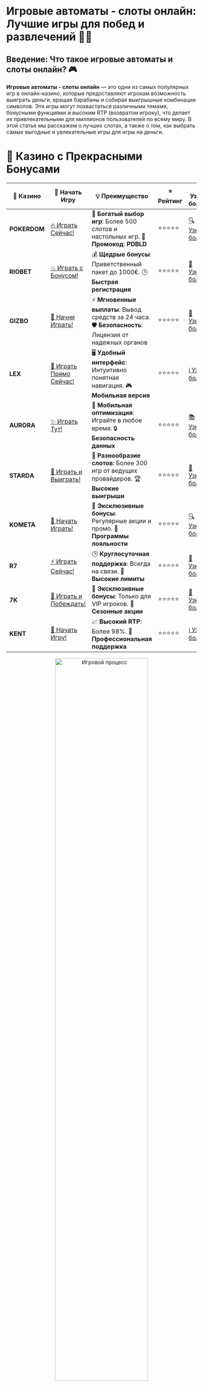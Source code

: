 # **Игровые автоматы - слоты онлайн: Лучшие игры для побед и развлечений** 🎰💎

## Введение: Что такое игровые автоматы и слоты онлайн? 🎮

**Игровые автоматы - слоты онлайн** — это одни из самых популярных игр в онлайн-казино, которые предоставляют игрокам возможность выиграть деньги, вращая барабаны и собирая выигрышные комбинации символов. Эти игры могут похвастаться различными темами, бонусными функциями и высоким RTP (возвратом игроку), что делает их привлекательными для миллионов пользователей по всему миру. В этой статье мы расскажем о лучших слотах, а также о том, как выбрать самые выгодные и увлекательные игры для игры на деньги.

# 🌟 Казино с Прекрасными Бонусами

| 🎲 **Казино** | 🔗 **Начать Игру** | 💡 **Преимущество** | ⭐ **Рейтинг** | 🔗 **Узнать больше** | 🆕 **Новая информация** |
|--------------|---------------------|---------------------|----------------|----------------------|-------------------------|
| **POKERDOM**  | [🔥 Играть Сейчас!](https://brandplay.link/4k77v2yx) | 🎉 **Богатый выбор игр**: Более 500 слотов и настольных игр. 🎁 **Промокод**: **PDBLD** | ⭐⭐⭐⭐⭐ | [🔍 Узнать больше](https://brandplay.link/4k77v2yx) | 🏆 **Победители турниров** получают эксклюзивные подарки! |
| **RIOBET**    | [💥 Играть с Бонусом!](https://brandplay.link/7xBLTPyj) | 💰 **Щедрые бонусы**: Приветственный пакет до 1000€. 🕒 **Быстрая регистрация** | ⭐⭐⭐⭐⭐ | [📖 Узнать больше](https://brandplay.link/7xBLTPyj) | 💬 **Поддержка 24/7** для комфортной игры в любое время! |
| **GIZBO**     | [🚀 Начни Играть!](https://brandplay.link/bprXw4YV) | ⚡ **Мгновенные выплаты**: Вывод средств за 24 часа. 🛡️ **Безопасность**: Лицензия от надежных органов | ⭐⭐⭐⭐⭐ | [📝 Узнать больше](https://brandplay.link/bprXw4YV) | 🔒 **SSL-шифрование** для максимальной безопасности данных игроков. |
| **LEX**       | [💎 Играть Прямо Сейчас!](https://brandplay.link/zW4hdDFV) | 🖥️ **Удобный интерфейс**: Интуитивно понятная навигация. 🎮 **Мобильная версия** | ⭐⭐⭐⭐⭐ | [ℹ️ Узнать больше](https://brandplay.link/zW4hdDFV) | 📱 **Поддержка всех мобильных устройств** для удобства игры в любом месте. |
| **AURORA**    | [✨ Играть Тут!](https://10trafic-stat2.com/click/668546556bcc6313411604bd/6766/13032/subaccount) | 📱 **Мобильная оптимизация**: Играйте в любое время. 🔒 **Безопасность данных** | ⭐⭐⭐⭐⭐ | [📚 Узнать больше](https://10trafic-stat2.com/click/668546556bcc6313411604bd/6766/13032/subaccount) | 🌍 **Международная лицензия** на деятельность в разных странах. |
| **STARDА**    | [🎉 Играть и Выиграть!](https://brandplay.link/fB7xwRFL) | 🎰 **Разнообразие слотов**: Более 300 игр от ведущих провайдеров. 🏆 **Высокие выигрыши** | ⭐⭐⭐⭐⭐ | [🔎 Узнать больше](https://brandplay.link/fB7xwRFL) | 🎉 **Ежемесячные турниры** с крупными призами! |
| **KOMETA**    | [🎁 Начать Играть!](https://brandplay.link/8ZymQJV8) | 🎁 **Эксклюзивные бонусы**: Регулярные акции и промо. 🔄 **Программы лояльности** | ⭐⭐⭐⭐⭐ | [🔍 Узнать больше](https://brandplay.link/8ZymQJV8) | 🌟 **Персонализированные предложения** для долгосрочных игроков. |
| **R7**        | [⚡ Играть Сейчас!](https://brandplay.link/bMd3Yjsw) | 🕒 **Круглосуточная поддержка**: Всегда на связи. 💸 **Высокие лимиты** | ⭐⭐⭐⭐⭐ | [📖 Узнать больше](https://brandplay.link/bMd3Yjsw) | 🎯 **Рейтинг игроков** для лучших участников. |
| **7K**        | [🎯 Играть и Побеждать!](https://brandplay.link/BvQyFShp) | 🌟 **Эксклюзивные бонусы**: Только для VIP игроков. 🎉 **Сезонные акции** | ⭐⭐⭐⭐⭐ | [📝 Узнать больше](https://brandplay.link/BvQyFShp) | 🥇 **Особые привилегии** для постоянных игроков. |
| **KENT**      | [🔑 Начать Игру!](https://brandplay.link/Fv2WP3js) | 📈 **Высокий RTP**: Более 98%. 💼 **Профессиональная поддержка** | ⭐⭐⭐⭐⭐ | [ℹ️ Узнать больше](https://brandplay.link/Fv2WP3js) | 💬 **Поддержка на нескольких языках** для удобства игроков. |

<div align="center"> <img src="https://i.pinimg.com/originals/1d/b3/25/1db325483acbe642c6d4e6fdd73a4988.gif" alt="Игровой процесс" width="70%"> </div>
---

# 🚀 Быстрые Выигрыши и Поддержка

| 🎲 **Казино** | 🔗 **Начать Игру** | 💡 **Преимущество** | ⭐ **Рейтинг** | 🔗 **Узнать больше** | 🆕 **Новая информация** |
|--------------|---------------------|---------------------|----------------|----------------------|-------------------------|
| **GAMA**      | [🎯 Играть Прямо Сейчас!](https://brandplay.link/j6NMKsDz) | 🔍 **Интуитивный интерфейс**: Легкость использования. 🏅 **Престижные турниры** | ⭐⭐⭐⭐☆ | [🔎 Узнать больше](https://brandplay.link/j6NMKsDz) | 🏆 **Турниры с большими призами** каждый месяц. |
| **ONION**     | [💥 Играть и Выигрывать!](https://brandplay.link/zBGRVpQ9) | 🤑 **Низкие ставки**: Идеально для начинающих. 🔄 **Быстрые выводы** | ⭐⭐⭐⭐☆ | [🔍 Узнать больше](https://brandplay.link/zBGRVpQ9) | 🎮 **Казино для новичков** с простыми правилами. |
| **ЧЕМПИОН**   | [🏅 Играть в Турнире!](https://temon-gter.cfd/go/lRq?p80412p304504pcc44t17455) | 🏅 **Лояльная программа**: Награды за активность. 🎁 **Ежемесячные бонусы** | ⭐⭐⭐⭐☆ | [📖 Узнать больше](https://temon-gter.cfd/go/lRq?p80412p304504pcc44t17455) | 🥇 **Турниры и лояльность** — каждый шаг вознаграждается. |
| **VAVADA**    | [🚀 Играть Без Ожидания!](https://vavadapartner.pro/?promo=ea5c9275-6854-4505-94fc-95ab18221945-linkb2) | 🚀 **Быстрая регистрация**: Начните играть мгновенно. 🔐 **Безопасные транзакции** | ⭐⭐⭐⭐☆ | [📝 Узнать больше](https://vavadapartner.pro/?promo=ea5c9275-6854-4505-94fc-95ab18221945-linkb2) | 🏆 **Программа для новых игроков** с бонусами за регистрацию. |
| **FRIENDS**   | [🎉 Играть и Развлекаться!](https://gofriends.mba/linkb2) | 🤝 **Социальные игры**: Играйте с друзьями. 🌐 **Мультиплатформенность** | ⭐⭐⭐⭐☆ | [ℹ️ Узнать больше](https://gofriends.mba/linkb2) | 🎮 **Играйте с друзьями** и зарабатывайте бонусы за совместные действия. |
| **1WIN**      | [⚡ Играть и Выигрывать!](https://brandplay.link/smXVpBbG) | 🏆 **Спортивные ставки**: Широкий выбор видов спорта. 💵 **Высокие коэффициенты** | ⭐⭐⭐⭐☆ | [📚 Узнать больше](https://brandplay.link/smXVpBbG) | ⚽ **Бонусы на спортивные ставки** для активных игроков. |
| **DRIP**      | [💥 Играть Сразу!](https://drp-ircp01.com/c07e6a3db) | 🌐 **Инновационные игры**: Новейшие игровые технологии. 🛡️ **Высокая безопасность** | ⭐⭐⭐⭐☆ | [🔎 Узнать больше](https://drp-ircp01.com/c07e6a3db) | 🔧 **Инновационные функции** для удобства игры. |
| **JOYCASINO** | [🎰 Играть И Побеждать!](https://rpc30.call2me.pro/?/ru/registration?apkpop=0&partner=p24970p3291217pc98f) | 🎁 **Приятные бонусы**: Ежедневные акции и подарки. 🕹️ **Разнообразие игр** | ⭐⭐⭐⭐☆ | [🔍 Узнать больше](https://rpc30.call2me.pro/?/ru/registration?apkpop=0&partner=p24970p3291217pc98f) | 🎉 **Щедрые фриспины** для новых игроков. |
| **PLAYFORTUNA** | [🔥 Играть С Бонусом!](https://fortunapromo.net/alt/playfortuna/registration?0dc4a9362a71feb7e3f165fb8e766f70) | 🎉 **Регулярные акции**: Бонусы, фриспины и многое другое. 🏅 **Турниры** | ⭐⭐⭐⭐☆ | [📚 Узнать больше](https://fortunapromo.net/alt/playfortuna/registration?0dc4a9362a71feb7e3f165fb8e766f70) | 🎯 **Выгодные предложения** на популярные игры. |
| **SYKAA**     | [💸 Играть Сейчас!](https://s-two-way.com/?source=linkb2&pid=30697) | 💸 **Доступные ставки**: Идеально для новичков. 🎁 **Щедрые бонусы** | ⭐⭐⭐⭐☆ | [🔍 Узнать больше](https://s-two-way.com/?source=linkb2&pid=30697) | 💥 **Акции с большими бонусами** для новичков и опытных игроков. |

<div align="center"> <img src="https://schaeffers-cdn.s3.amazonaws.com/images/default-source/schaeffers-cdn-images/default-images/sectors/bigstock-casino-gambling-concept-with-f-369012793.jpg?sfvrsn=493ad806_4" alt="Игровой процесс" width="70%"> </div>
---

# 💸 Казино с Привлекательными Программами Лояльности

| 🎲 **Казино** | 🔗 **Начать Игру** | 💡 **Преимущество** | ⭐ **Рейтинг** | 🔗 **Узнать больше** | 🆕 **Новая информация** |
|--------------|---------------------|---------------------|----------------|----------------------|-------------------------|
| **KOMETA**    | [🎯 Начни Играть!](https://brandplay.link/8ZymQJV8) | 🎁 **Эксклюзивные бонусы**: Регулярные акции и промо. 🔄 **Программы лояльности** | ⭐⭐⭐⭐⭐ | [🔍 Узнать больше](https://brandplay.link/8ZymQJV8) | 🌟 **Персонализированные предложения** для долгосрочных игроков. |
| **1Xslots**   | [🏅 Играть Прямо Сейчас!](https://brandplay.link/hSB1khtr) | 🎉 **Множество акций**: Еженедельные бонусы и турниры. 🛡️ **Безопасность** | ⭐⭐⭐⭐⭐ | [📚 Узнать больше](https://brandplay.link/hSB1khtr) | 🏅 **Награды за активность**: участники программы лояльности получают специальные привилегии. |
| **R7**        | [🚀 Играть Сейчас!](https://brandplay.link/bMd3Yjsw) | 🕒 **Круглосуточная поддержка**: Всегда на связи. 💸 **Высокие лимиты** | ⭐⭐⭐⭐⭐ | [📖 Узнать больше](https://brandplay.link/bMd3Yjsw) | 💬 **VIP-поддержка** для постоянных игроков с приоритетом. |

<div align="center"> <img src="https://i.pinimg.com/originals/1d/b3/25/1db325483acbe642c6d4e6fdd73a4988.gif" alt="Игровой процесс" width="70%"> </div>
---

---

## 1. **Почему стоит играть в игровые автоматы онлайн?** 🤔

### 1.1 **Удобство игры на любых устройствах** 📱💻

Играя в **игровые автоматы онлайн**, вы можете наслаждаться процессом на любом устройстве — будь то компьютер, планшет или смартфон. Это дает вам возможность играть в любое время и в любом месте.

### 1.2 **Разнообразие тем и функций** 🌟

Слоты онлайн предлагают огромный выбор тем — от классических фруктовых машин до захватывающих игр на основе мифологии, приключений или исторических событий. Также можно найти множество бонусных функций, таких как бесплатные вращения (фриспины), множители, дикие символы (wild), и другие увлекательные механики.

### 1.3 **Возможность выиграть реальные деньги** 💰

Игровые автоматы онлайн не только развлекают, но и предоставляют возможность выигрывать настоящие деньги. Вы можете получить крупные выигрыши, а также воспользоваться бонусами и акциями, которые увеличат ваши шансы на успех.

---

## 2. **Лучшие игровые автоматы - слоты онлайн** 🎰

### 2.1 **Pokerdom** 🃏

**Pokerdom** — это одно из самых известных онлайн-казино, которое предлагает множество игровых автоматов от ведущих провайдеров. Здесь вы найдете различные слоты с бонусами, фриспинами и высокими коэффициентами выплат.

- **Популярные слоты**: **Book of Dead**, **Legacy of Dead**, **Gates of Olympus**.
- **Преимущества**: Широкий выбор игр, бонусы для новых игроков.

### 2.2 **Riobet** 💎

**Riobet** также предлагает большое количество **игровых автоматов онлайн** с высоким RTP. Это казино привлекает игроков множеством захватывающих слотов и интересными бонусными предложениями.

- **Популярные слоты**: **Sweet Bonanza**, **The Dog House**, **Aztec Magic**.
- **Преимущества**: Доступ к популярным играм и выгодным бонусам.

### 2.3 **Gizbo** 🎮

**Gizbo** — это казино с широким выбором слотов от топовых провайдеров, таких как **Pragmatic Play**, **NetEnt** и **Microgaming**. Здесь вы найдете все от классических машин до современных видеослотов с увлекательными бонусными играми.

- **Популярные слоты**: **Mega Moolah**, **Starburst**, **Aloha! Cluster Pays**.
- **Преимущества**: Простота регистрации и бонусы для новых игроков.

### 2.4 **LEX** 🔥

В **LEX** представлено множество игровых автоматов с уникальными бонусными функциями и темами. Это онлайн-казино предлагает игрокам слоты с отличными шансами на выигрыш.

- **Популярные слоты**: **Wolf Gold**, **Book of Ra**, **Bonanza**.
- **Преимущества**: Великолепные графика и анимация, а также частые акции.

---

## 3. **Как выбрать лучшие игровые автоматы онлайн?** 🎯

### 3.1 **Обратите внимание на RTP** 💵

Возврат игроку (RTP) — это процент выплат, который слот возвращает игрокам на протяжении длительного времени. Чем выше RTP, тем больше шансов на выигрыш.

- **Высокий RTP**: Ищите слоты с RTP от 95% и выше для более выгодной игры.

### 3.2 **Бонусные функции** 🎁

Множество слотов предлагают дополнительные бонусы, такие как бесплатные вращения или специальные множители, которые могут значительно увеличить ваши выигрыши. Играйте на слотах с такими функциями, чтобы увеличить шансы на победу.

### 3.3 **Тематика и дизайн** 🌟

Выбор слота также зависит от ваших предпочтений в тематике игры. Если вам нравится мифология, выберите слоты с такой темой, например, **Gates of Olympus** или **Legacy of Dead**. Если вам нравятся классические игры, выберите фруктовые слоты.

---

## 4. **Советы по игре в игровые автоматы онлайн** 💡

### 4.1 **Устанавливайте лимиты** ⏳

Важно установить лимиты на ставки и время игры. Это поможет вам не тратить больше, чем вы готовы потерять, и сохранить удовольствие от игры.

### 4.2 **Пробуйте демо-версии слотов** 🎮

Перед тем как играть на реальные деньги, попробуйте демо-версии слотов. Это поможет вам понять механики игры и выбрать наиболее подходящий слот для ставок.

### 4.3 **Используйте бонусы** 🎉

Многие онлайн-казино предлагают бонусы, такие как бесплатные вращения и бонусные деньги. Используйте эти предложения, чтобы увеличить шансы на выигрыш и продлить время игры.

---

## Заключение: Наслаждайтесь игрой в игровые автоматы онлайн! 🎰✨

**Игровые автоматы - слоты онлайн** предоставляют уникальную возможность наслаждаться увлекательными играми и выигрывать реальные деньги. Выбирайте казино с высокими RTP и бонусами, играйте на демо-аккаунтах, и не забывайте устанавливать лимиты для безопасной игры.

---

Присоединяйтесь к онлайн-казино, играйте в лучшие слоты и выигрывайте! 🎉💰
